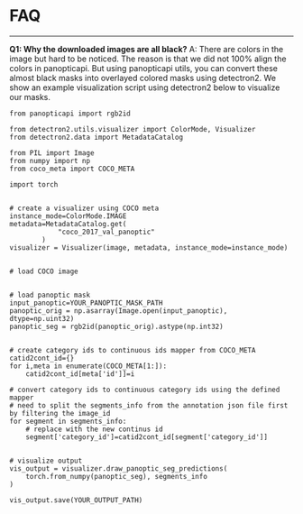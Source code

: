 # FAQ

________________________________________________________________________________

**Q1: Why the downloaded images are all black?**
A: There are colors in the image but hard to be noticed. The reason is that we did not 100% align the colors in panopticapi. But using panopticapi utils, you can convert these almost black masks into overlayed colored masks using detectron2. We show an example visualization script using detectron2 below to visualize our masks.


```
from panopticapi import rgb2id

from detectron2.utils.visualizer import ColorMode, Visualizer
from detectron2.data import MetadataCatalog

from PIL import Image
from numpy import np
from coco_meta import COCO_META

import torch


# create a visualizer using COCO meta
instance_mode=ColorMode.IMAGE
metadata=MetadataCatalog.get(
            "coco_2017_val_panoptic" 
        )
visualizer = Visualizer(image, metadata, instance_mode=instance_mode)


# load COCO image


# load panoptic mask
input_panoptic=YOUR_PANOPTIC_MASK_PATH
panoptic_orig = np.asarray(Image.open(input_panoptic), dtype=np.uint32)
panoptic_seg = rgb2id(panoptic_orig).astype(np.int32)


# create category ids to continuous ids mapper from COCO_META 
catid2cont_id={}
for i,meta in enumerate(COCO_META[1:]):
    catid2cont_id[meta['id']]=i

# convert category ids to continuous category ids using the defined mapper
# need to split the segments_info from the annotation json file first by filtering the image_id
for segment in segments_info:
	# replace with the new continus id
	segment['category_id']=catid2cont_id[segment['category_id']]


# visualize output
vis_output = visualizer.draw_panoptic_seg_predictions(
    torch.from_numpy(panoptic_seg), segments_info
)

vis_output.save(YOUR_OUTPUT_PATH)

```